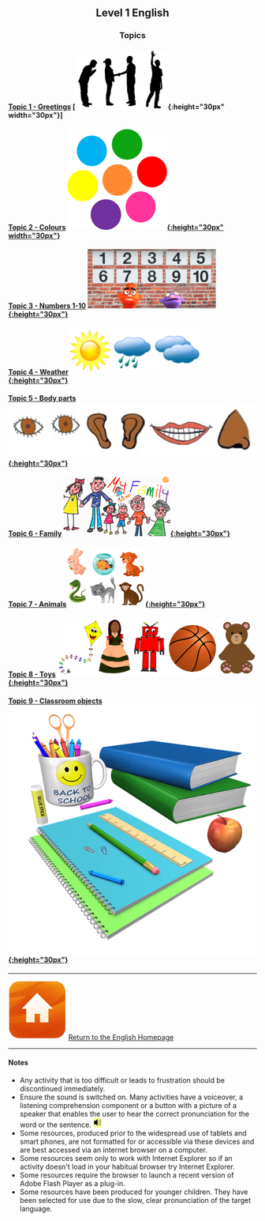 <head>
<!-- Global site tag (gtag.js) - Google Analytics -->
<script async src="https://www.googletagmanager.com/gtag/js?id=UA-110947112-3"></script>
<script>
  window.dataLayer = window.dataLayer || [];
  function gtag(){dataLayer.push(arguments);}
  gtag('js', new Date());

  gtag('config', 'UA-110947112-3');
</script>
</head>

<h2> 
<p align="center">
Level 1 English
</p>
</h2>

<h3> 
<p align="center">
Topics
</p>
</h3>

#### [Topic 1 - Greetings](https://1blockatatime.github.io/English/Greetings_A)  [![gtsym](/images/gtsym.PNG){:height="30px" width="30px"}]
#### [Topic 2 - Colours](https://1blockatatime.github.io/English/Colours_A) [![colmix](/images/colmix.png){:height="30px" width="30px"}](https://1blockatatime.github.io/English/Colours_A)
#### [Topic 3 - Numbers 1-10](https://1blockatatime.github.io/English/Number_A) [![pmno](/images/pmno.PNG){:height="30px"}](https://1blockatatime.github.io/English/Number_A)
#### [Topic 4 - Weather](https://1blockatatime.github.io/English/Weather_A) [![wsym](/images/wsym.PNG){:height="30px"}](https://1blockatatime.github.io/English/Weather_A)
#### [Topic 5 - Body parts](https://1blockatatime.github.io/English/Body_Parts_A) [![body](/images/body.PNG){:height="30px"}](https://1blockatatime.github.io/English/Body_Parts_A)
#### [Topic 6 - Family](https://1blockatatime.github.io/English/Family_A) [![elffm1](/images/elffm1.png){:height="30px"}](https://1blockatatime.github.io/English/Family_A)
#### [Topic 7 - Animals](https://1blockatatime.github.io/English/Animals_A)[![anim](/images/anim.PNG){:height="30px"}](https://1blockatatime.github.io/English/Animals_A)
#### [Topic 8 - Toys](https://1blockatatime.github.io/English/Toys_A) [![toys](/images/toys.PNG){:height="30px"}](https://1blockatatime.github.io/English/Toys_A)
#### [Topic 9 - Classroom objects](https://1blockatatime.github.io/English/Classroom_Objects_A) [![classo](/images/classo.png){:height="30px"}](https://1blockatatime.github.io/English/Classroom_Objects_A)

<!--
#### [Topic 5 - Actions](https://1blockatatime.github.io/English/Actions_A) [![stand](/images/stand.png){:height="30px"}](https://1blockatatime.github.io/English/Actions_A)
#### [Topic 13 - Food](https://1blockatatime.github.io/English/Food_A)
#### [Topic 12 - Shapes](https://1blockatatime.github.io/English/Shapes_A) [![shape](/images/shape.PNG){:height="30px"}](https://1blockatatime.github.io/English/Shapes_A)
### [Topic 11 - Feelings/needs](https://1blockatatime.github.io/English/Feelings_A) [![prep](/images/hoyt.png){:height="30px"}](https://1blockatatime.github.io/English/Feelings_A)
### [Topic 10 - Prepositions of Place](https://1blockatatime.github.io/English/Prep_Place_A) [![prep](/images/prep.png){:height="30px"}](https://1blockatatime.github.io/English/Prep_Place_A)
-->

***
[![home](/images/home.png)](https://1blockatatime.github.io/English) [Return to the English Homepage](https://1blockatatime.github.io/English)

***
#### Notes
* Any activity that is too difficult or leads to frustration should be discontinued immediately.
* Ensure the sound is switched on. Many activities have a voiceover, a listening comprehension component or a button with a picture of a speaker that enables the user to hear the correct pronunciation for the word or the sentence. ![spkr2](/images/spkr2.PNG)
* Some resources, produced prior to the widespread use of tablets and smart phones, are not formatted for or accessible via these devices and are best accessed via an internet browser on a computer.
* Some resources seem only to work with Internet Explorer so if an activity doesn't load in your habitual browser try Internet Explorer.
* Some resources require the browser to launch a recent version of Adobe Flash Player as a plug-in.
* Some resources have been produced for younger children. They have been selected for use due to the slow, clear pronunciation of the target language.
